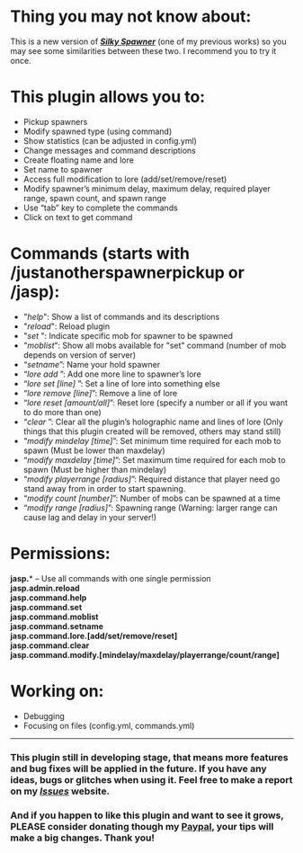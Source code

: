 # Thing you may not know about:
This is a new version of [***Silky Spawner***](https://www.spigotmc.org/resources/Ⓢilky-Ⓢpawner-a-whole-new-level-of-spawner-modification-✔.84748/) (one of my previous works) so you may see some similarities between these two. I recommend you to try it once.

# This plugin allows you to:
- Pickup spawners
- Modify spawned type (using command)
- Show statistics (can be adjusted in config.yml)
- Change messages and command descriptions
- Create floating name and lore
- Set name to spawner
- Access full modification to lore (add/set/remove/reset)
- Modify spawner’s minimum delay, maximum delay, required player range, spawn count, and spawn range
- Use “tab” key to complete the commands
- Click on text to get command

# Commands (starts with /justanotherspawnerpickup or /jasp):
- "*help*": Show a list of commands and its descriptions
- "*reload*": Reload plugin
- "*set <mob name> <amount>*": Indicate specific mob for spawner to  be spawned
- "*moblist*": Show all mobs available for "set" command (number of mob depends on version of server)
- “*setname*”: Name your hold spawner
- “*lore add <lore>*”: Add one more line to spawner’s lore
- “*lore set [line] <lore>*”: Set a line of lore into something else
- “*lore remove [line]*”: Remove a line of lore
- “*lore reset [amount/all]*”: Reset lore (specify a number or all if you want to do more than one) 
- “*clear <radius>*”: Clear all the plugin’s holographic name and lines of lore (Only things that this plugin created will be removed, others may stand still)
- “*modify mindelay [time]*”: Set minimum time required for each mob to spawn (Must be lower than maxdelay)
- “*modify maxdelay [time]*”: Set maximum time required for each mob to spawn (Must be higher than mindelay)
- “*modify playerrange [radius]*”: Required distance that player need go stand away from in order to start spawning.
- “*modify count [number]*”: Number of mobs can be spawned at a time
- “*modify range [radius]*”: Spawning range (Warning: larger range can cause lag and delay in your server!)


# Permissions:
**jasp.*** – Use all commands with one single permission\
**jasp.admin.reload**\
**jasp.command.help**\
**jasp.command.set**\
**jasp.command.moblist**\
**jasp.command.setname**\
**jasp.command.lore.[add/set/remove/reset]**\
**jasp.command.clear**\
**jasp.command.modify.[mindelay/maxdelay/playerrange/count/range]**

# Working on:
-	Debugging
-	Focusing on files (config.yml, commands.yml)

---

### This plugin still in developing stage, that means more features and bug fixes will be applied in the future. If you have any ideas, bugs or glitches when using it. Feel free to make a report on my [***Issues***](https://github.com/knighthat/JASP/issues) website.

### And if you happen to like this plugin and want to see it grows, PLEASE consider donating though my [**Paypal**](https://www.paypal.me/TnKnightN), your tips will make a big changes. Thank you!


